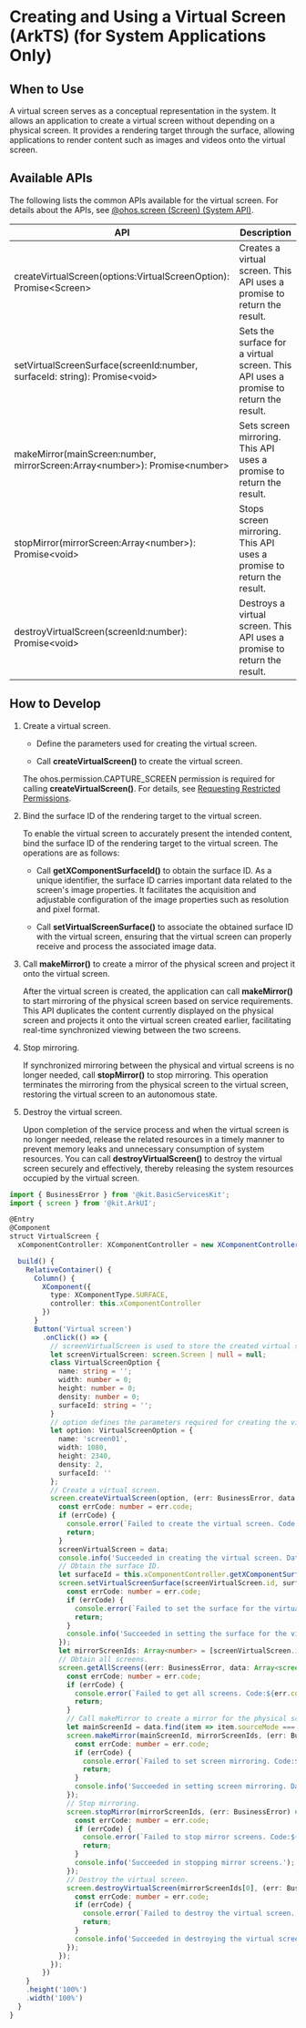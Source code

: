 # Creating and Using a Virtual Screen (ArkTS) (for System Applications Only)

## When to Use

A virtual screen serves as a conceptual representation in the system. It allows an application to create a virtual screen without depending on a physical screen. It provides a rendering target through the surface, allowing applications to render content such as images and videos onto the virtual screen.

## Available APIs

The following lists the common APIs available for the virtual screen. For details about the APIs, see [@ohos.screen (Screen) (System API)](../reference/apis-arkui/js-apis-screen-sys.md).

| API                                                      | Description                                        |
| ------------------------------------------------------------ | -------------------------------------------- |
| createVirtualScreen(options:VirtualScreenOption): Promise&lt;Screen&gt; | Creates a virtual screen. This API uses a promise to return the result.         |
| setVirtualScreenSurface(screenId:number, surfaceId: string): Promise&lt;void&gt; | Sets the surface for a virtual screen. This API uses a promise to return the result.|
| makeMirror(mainScreen:number, mirrorScreen:Array&lt;number&gt;): Promise&lt;number&gt; | Sets screen mirroring. This API uses a promise to return the result. |
| stopMirror(mirrorScreen:Array&lt;number&gt;): Promise&lt;void&gt; | Stops screen mirroring. This API uses a promise to return the result.   |
| destroyVirtualScreen(screenId:number): Promise&lt;void&gt;   | Destroys a virtual screen. This API uses a promise to return the result.         |

## How to Develop

1. Create a virtual screen.

   - Define the parameters used for creating the virtual screen.

   - Call **createVirtualScreen()** to create the virtual screen.

   The ohos.permission.CAPTURE_SCREEN permission is required for calling **createVirtualScreen()**. For details, see [Requesting Restricted Permissions](../security/AccessToken/declare-permissions-in-acl.md).

2. Bind the surface ID of the rendering target to the virtual screen.

   To enable the virtual screen to accurately present the intended content, bind the surface ID of the rendering target to the virtual screen. The operations are as follows:

   - Call **getXComponentSurfaceId()** to obtain the surface ID. As a unique identifier, the surface ID carries important data related to the screen's image properties. It facilitates the acquisition and adjustable configuration of the image properties such as resolution and pixel format.

   - Call **setVirtualScreenSurface()** to associate the obtained surface ID with the virtual screen, ensuring that the virtual screen can properly receive and process the associated image data.

3. Call **makeMirror()** to create a mirror of the physical screen and project it onto the virtual screen.

   After the virtual screen is created, the application can call **makeMirror()** to start mirroring of the physical screen based on service requirements. This API duplicates the content currently displayed on the physical screen and projects it onto the virtual screen created earlier, facilitating real-time synchronized viewing between the two screens.

4. Stop mirroring.

   If synchronized mirroring between the physical and virtual screens is no longer needed, call **stopMirror()** to stop mirroring. This operation terminates the mirroring from the physical screen to the virtual screen, restoring the virtual screen to an autonomous state.

5. Destroy the virtual screen.

   Upon completion of the service process and when the virtual screen is no longer needed, release the related resources in a timely manner to prevent memory leaks and unnecessary consumption of system resources. You can call **destroyVirtualScreen()** to destroy the virtual screen securely and effectively, thereby releasing the system resources occupied by the virtual screen.

```ts
import { BusinessError } from '@kit.BasicServicesKit';
import { screen } from '@kit.ArkUI';

@Entry
@Component
struct VirtualScreen {
  xComponentController: XComponentController = new XComponentController();

  build() {
    RelativeContainer() {
      Column() {
        XComponent({
          type: XComponentType.SURFACE,
          controller: this.xComponentController
        })
      }
      Button('Virtual screen')
        .onClick(() => {
          // screenVirtualScreen is used to store the created virtual screen object.
          let screenVirtualScreen: screen.Screen | null = null;
          class VirtualScreenOption {
            name: string = '';
            width: number = 0;
            height: number = 0;
            density: number = 0;
            surfaceId: string = '';
          }
          // option defines the parameters required for creating the virtual screen.
          let option: VirtualScreenOption = {
            name: 'screen01',
            width: 1080,
            height: 2340,
            density: 2,
            surfaceId: ''
          };
          // Create a virtual screen.
          screen.createVirtualScreen(option, (err: BusinessError, data: screen.Screen) => {
            const errCode: number = err.code;
            if (errCode) {
              console.error(`Failed to create the virtual screen. Code:${err.code},message is ${err.message}`);
              return;
            }
            screenVirtualScreen = data;
            console.info('Succeeded in creating the virtual screen. Data: ' + JSON.stringify(data));
            // Obtain the surface ID.
            let surfaceId = this.xComponentController.getXComponentSurfaceId();
            screen.setVirtualScreenSurface(screenVirtualScreen.id, surfaceId, (err: BusinessError) => {
              const errCode: number = err.code;
              if (errCode) {
                console.error(`Failed to set the surface for the virtual screen. Code:${err.code},message is ${err.message}`);
                return;
              }
              console.info('Succeeded in setting the surface for the virtual screen.');
            });
            let mirrorScreenIds: Array<number> = [screenVirtualScreen.id];
            // Obtain all screens.
            screen.getAllScreens((err: BusinessError, data: Array<screen.Screen>) => {
              const errCode: number = err.code;
              if (errCode) {
                console.error(`Failed to get all screens. Code:${err.code},message is ${err.message}`);
                return;
              }
              // Call makeMirror to create a mirror for the physical screen and project it to the virtual screen.
              let mainScreenId = data.find(item => item.sourceMode === 0)?.id;
              screen.makeMirror(mainScreenId, mirrorScreenIds, (err: BusinessError, data: number) => {
                const errCode: number = err.code;
                if (errCode) {
                  console.error(`Failed to set screen mirroring. Code:${err.code},message is ${err.message}`);
                  return;
                }
                console.info('Succeeded in setting screen mirroring. Data: ' + JSON.stringify(data));
              });
              // Stop mirroring.
              screen.stopMirror(mirrorScreenIds, (err: BusinessError) => {
                const errCode: number = err.code;
                if (errCode) {
                  console.error(`Failed to stop mirror screens. Code:${err.code},message is ${err.message}`);
                  return;
                }
                console.info('Succeeded in stopping mirror screens.');
              });
              // Destroy the virtual screen.
              screen.destroyVirtualScreen(mirrorScreenIds[0], (err: BusinessError) => {
                const errCode: number = err.code;
                if (errCode) {
                  console.error(`Failed to destroy the virtual screen. Code:${err.code},message is ${err.message}`);
                  return;
                }
                console.info('Succeeded in destroying the virtual screen.');
              });
            });
          });
        })
    }
    .height('100%')
    .width('100%')
  }
}
```
